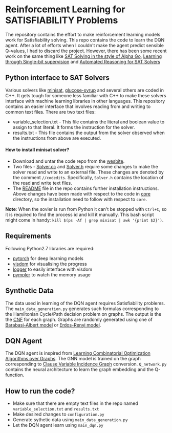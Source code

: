 # Reinforcement Learning for SATISFIABILITY Problems
The repository contains the effort to make reinforcement learning models work for Satisfiability solving. This repo contains the code to learn the DQN agent. After a lot of efforts when I couldn't make the agent predict sensible Q-values, I had to discard the project. However, there has been some recent work on the same thing like [SAT Solving in the style of Alpha Go](https://arxiv.org/pdf/1802.05340.pdf), [Learning through Single-bit supervision](https://arxiv.org/pdf/1802.03685.pdf) and [Automated Reasoning for SAT Solvers](https://arxiv.org/abs/1807.08058)

## Python interface to SAT Solvers
Various solvers like [minisat](http://minisat.se/), [glucose-syrup](http://www.labri.fr/perso/lsimon/glucose/) and several others are coded in C++.
It gets tough for someone less familiar with C++ to make these solvers interface with machine learning libraries in other languages.
This repository contains an easier interface that involves reading from and writing to common text files.
There are two text files:
 - variable_selection.txt - This file contains the literal and boolean value to assign to that literal. It forms the instruction for the solver.
 - results.txt - This file contains the output from the solver observed when the instructions from above are executed.

#### How to install minisat solver?
- Download and untar the code repo from the [wesbite](http://minisat.se/MiniSat.html).
- Two files - [Solver.cc](minisat2/core/Solver.cc) and [Solver.h](minisat2/core/Solver.h) require some changes to make the solver read and write to an external file. These changes are denoted by the comment `//codedits`. Specifically, `Solver.h` contains the location of the read and write text files.
- The [README](minisat2/README) file in the repo contains further installation instructions. Above changes have been made with respect to the code in [core](minisat2/core) directory, so the installation need to follow with respect to `core`.

**Note**: When the sovler is run from Python it can't be stopped with `Ctrl+C`, so it is required to find the process id and kill it manually. This bash script might come in handy:
`kill $(ps -Af | grep minisat | awk '{print $2}')`.

## Requirements
Following Python2.7 libraries are required:
- [pytorch](https://pytorch.org/) for deep learning models
- [visdom](https://github.com/facebookresearch/visdom) for visualising the progress
- [logger](https://github.com/oval-group/logger) to easily interface with visdom
- [pympler](https://pythonhosted.org/Pympler/) to watch the memory usage

## Synthetic Data
The data used in learning of the DQN agent requires Satisfiability problems. The `main_data_generation.py` generates such formulas corresponding to the Hamiltonian Cycle/Path decision problem on graphs. The output is the the [CNF](https://en.wikipedia.org/wiki/Conjunctive_normal_form) for each graph. Graphs are randomly generated using one of [Barabasi-Albert model](https://en.wikipedia.org/wiki/Barab%C3%A1si%E2%80%93Albert_model) or [Erdos-Renyi model](https://en.wikipedia.org/wiki/Erd%C5%91s%E2%80%93R%C3%A9nyi_model).

## DQN Agent
The DQN agent is inspired from [Learning Combinatorial Optimization Algorithms over Graphs](https://arxiv.org/abs/1704.01665). The GNN model is trained on the graph corresponding to [Clause Variable Incidence Graph](http://www.iiia.csic.es/~levy/papers/slidesCCIA11.pdf) conversion.
`Q_network.py` contains the neural architecture to learn the graph embedding and the Q-function.

## How to run the code?
- Make sure that there are empty text files in the repo named `variable_selection.txt` and `results.txt`
- Make desired changes to `configuration.py`
- Generate sythetic data using `main_data_generation.py`
- Let the DQN agent learn using `main_dqn.py`
